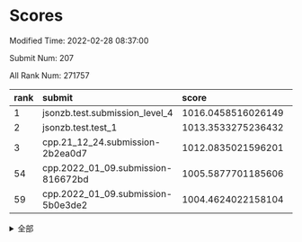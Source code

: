 # Scores

Modified Time: 2022-02-28 08:37:00

Submit Num: 207

All Rank Num: 271757

| rank |               submit               |       score        |       sigma        | pk_num |
| :--- | :--------------------------------- | :----------------- | :----------------- | :----- |
| 1    | jsonzb.test.submission_level_4     | 1016.0458516026149 | 0.8399432308088387 | 5252   |
| 2    | jsonzb.test.test_1                 | 1013.3533275236432 | 0.8407523827450538 | 5253   |
| 3    | cpp.21_12_24.submission-2b2ea0d7   | 1012.0835021596201 | 0.8018999509280058 | 5253   |
| 54   | cpp.2022_01_09.submission-816672bd | 1005.5877701185606 | 0.7206823173542537 | 5257   |
| 59   | cpp.2022_01_09.submission-5b0e3de2 | 1004.4624022158104 | 0.7107310953656011 | 5251   |


<details>
<summary>全部</summary>

| rank |                 submit                 |       score        |       sigma        | pk_num |
| :--- | :------------------------------------- | :----------------- | :----------------- | :----- |
| 1    | jsonzb.test.submission_level_4         | 1016.0458516026149 | 0.8399432308088387 | 5252   |
| 2    | jsonzb.test.test_1                     | 1013.3533275236432 | 0.8407523827450538 | 5253   |
| 3    | cpp.21_12_24.submission-2b2ea0d7       | 1012.0835021596201 | 0.8018999509280058 | 5253   |
| 4    | gobigger.level_3.submission_level_3_22 | 1011.3673795149339 | 0.7848483051843682 | 5255   |
| 5    | gobigger.level_3.submission_level_3_29 | 1011.2873045609531 | 0.7511704740550667 | 5249   |
| 6    | gobigger.level_3.submission_level_3_3  | 1011.1978532841283 | 0.7874842767447459 | 5253   |
| 7    | gobigger.level_3.submission_level_3_6  | 1011.0146987896196 | 0.7619892201908453 | 5248   |
| 8    | gobigger.level_3.submission_level_3_28 | 1010.9980228973337 | 0.759405994226916  | 5249   |
| 9    | gobigger.level_3.submission_level_3_15 | 1010.9482739949867 | 0.760042217856327  | 5249   |
| 10   | gobigger.level_3.submission_level_3_42 | 1010.9138676552484 | 0.7505003324102273 | 5253   |
| 11   | gobigger.level_3.submission_level_3_31 | 1010.8381990278039 | 0.8135952001977026 | 5253   |
| 12   | gobigger.level_3.submission_level_3_5  | 1010.8237197880484 | 0.7618018284474345 | 5253   |
| 13   | gobigger.level_3.submission_level_3_0  | 1010.7627058206104 | 0.7578889352604902 | 5254   |
| 14   | gobigger.level_3.submission_level_3_36 | 1010.7573709786395 | 0.795559462945577  | 5246   |
| 15   | gobigger.level_3.submission_level_3_14 | 1010.6905832844683 | 0.7658731402842441 | 5252   |
| 16   | gobigger.level_3.submission_level_3_19 | 1010.634408095513  | 0.7701529101488154 | 5250   |
| 17   | gobigger.level_3.submission_level_3_20 | 1010.5226986144934 | 0.7640083598565595 | 5252   |
| 18   | gobigger.level_3.submission_level_3_38 | 1010.4701461179214 | 0.7539028610745933 | 5256   |
| 19   | gobigger.level_3.submission_level_3_24 | 1010.3580795541909 | 0.7513276847648753 | 5249   |
| 20   | gobigger.level_3.submission_level_3_44 | 1010.3425758588269 | 0.7594991377562011 | 5252   |
| 21   | gobigger.level_3.submission_level_3_13 | 1010.3226743905876 | 0.761346291287151  | 5253   |
| 22   | gobigger.level_3.submission_level_3_12 | 1010.3093270838624 | 0.747646603898216  | 5246   |
| 23   | gobigger.level_3.submission_level_3_8  | 1010.3089949790215 | 0.7596742277956791 | 5256   |
| 24   | gobigger.level_3.submission_level_3_17 | 1010.2784038953621 | 0.7391186349028134 | 5250   |
| 25   | gobigger.level_3.submission_level_3_39 | 1010.2649651739515 | 0.760470654595409  | 5253   |
| 26   | gobigger.level_3.submission_level_3_30 | 1010.2603434188585 | 0.767850647673518  | 5253   |
| 27   | gobigger.level_3.submission_level_3_40 | 1010.2394081520023 | 0.751735489056313  | 5246   |
| 28   | gobigger.level_3.submission_level_3_49 | 1010.0653512331695 | 0.7396630885873525 | 5251   |
| 29   | gobigger.level_3.submission_level_3_34 | 1010.0442027148619 | 0.7357480102420471 | 5255   |
| 30   | gobigger.level_3.submission_level_3_37 | 1010.037973527083  | 0.7745252343754679 | 5255   |
| 31   | gobigger.level_3.submission_level_3_27 | 1009.9840170254855 | 0.7780350781464959 | 5250   |
| 32   | gobigger.level_3.submission_level_3_48 | 1009.9693793171434 | 0.7479196108675863 | 5253   |
| 33   | gobigger.level_3.submission_level_3_41 | 1009.9491438619567 | 0.759220849751367  | 5249   |
| 34   | gobigger.level_3.submission_level_3_33 | 1009.9243859060607 | 0.779053719575805  | 5243   |
| 35   | gobigger.level_3.submission_level_3_18 | 1009.8104857419466 | 0.7902272221776508 | 5250   |
| 36   | gobigger.level_3.submission_level_3_16 | 1009.772105310109  | 0.7591162332884077 | 5251   |
| 37   | gobigger.level_3.submission_level_3_43 | 1009.744807183094  | 0.745875595000544  | 5249   |
| 38   | gobigger.level_3.submission_level_3_1  | 1009.7407551179546 | 0.7636973197300331 | 5252   |
| 39   | gobigger.level_3.submission_level_3_46 | 1009.6754516605087 | 0.7387436993427057 | 5252   |
| 40   | gobigger.level_3.submission_level_3_35 | 1009.6262900914447 | 0.7603849815979861 | 5251   |
| 41   | gobigger.level_3.submission_level_3_26 | 1009.5952937169592 | 0.7541784787792399 | 5253   |
| 42   | gobigger.level_3.submission_level_3_47 | 1009.5678482602374 | 0.7614652111897644 | 5251   |
| 43   | gobigger.level_3.submission_level_3_25 | 1009.5361769031088 | 0.7482904498812599 | 5252   |
| 44   | gobigger.level_3.submission_level_3_4  | 1009.514681136119  | 0.750532779172307  | 5254   |
| 45   | gobigger.level_3.submission_level_3_45 | 1009.4695090007381 | 0.7478614707677509 | 5247   |
| 46   | gobigger.level_3.submission_level_3_23 | 1009.2585527389992 | 0.7464599204730406 | 5245   |
| 47   | gobigger.level_3.submission_level_3_2  | 1009.1814076337821 | 0.7511439574862151 | 5247   |
| 48   | gobigger.level_3.submission_level_3_21 | 1009.1667423640807 | 0.7633115200769146 | 5248   |
| 49   | gobigger.level_3.submission_level_3_32 | 1009.0316994560907 | 0.7586615393296712 | 5250   |
| 50   | gobigger.level_3.submission_level_3_10 | 1008.8178046575089 | 0.7362914938434372 | 5251   |
| 51   | gobigger.level_3.submission_level_3_11 | 1008.7726599025224 | 0.7408762982743428 | 5246   |
| 52   | gobigger.level_3.submission_level_3_7  | 1008.4332470468754 | 0.7499472520009979 | 5251   |
| 53   | gobigger.level_3.submission_level_3_9  | 1008.1887196861643 | 0.7338922579751497 | 5250   |
| 54   | cpp.2022_01_09.submission-816672bd     | 1005.5877701185606 | 0.7206823173542537 | 5257   |
| 55   | gobigger.level_1.submission_level_1_45 | 1004.8120877438583 | 0.72675311040473   | 5252   |
| 56   | gobigger.level_1.submission_level_1_35 | 1004.61516266721   | 0.7311962645752861 | 5248   |
| 57   | gobigger.level_1.submission_level_1_43 | 1004.6151095986938 | 0.7252763781707829 | 5248   |
| 58   | gobigger.level_1.submission_level_1_32 | 1004.6120605693152 | 0.7227739735418425 | 5245   |
| 59   | cpp.2022_01_09.submission-5b0e3de2     | 1004.4624022158104 | 0.7107310953656011 | 5251   |
| 60   | gobigger.level_1.submission_level_1_14 | 1004.4619954975244 | 0.7368861429244908 | 5253   |
| 61   | gobigger.level_1.submission_level_1_46 | 1004.3309293221614 | 0.7162065223701363 | 5257   |
| 62   | gobigger.level_1.submission_level_1_7  | 1004.0739342259907 | 0.7114052072102386 | 5248   |
| 63   | gobigger.level_1.submission_level_1_3  | 1004.0501507207126 | 0.7281836289787265 | 5255   |
| 64   | gobigger.level_1.submission_level_1_9  | 1004.0259750559968 | 0.7204041616520674 | 5252   |
| 65   | gobigger.level_1.submission_level_1_17 | 1004.0116885036872 | 0.7166552346554576 | 5254   |
| 66   | gobigger.level_1.submission_level_1_19 | 1003.9424826285002 | 0.7216418028942679 | 5254   |
| 67   | gobigger.level_1.submission_level_1_22 | 1003.9396043555176 | 0.7165603909044329 | 5255   |
| 68   | gobigger.level_1.submission_level_1_49 | 1003.9381099150045 | 0.721540186524329  | 5255   |
| 69   | gobigger.level_1.submission_level_1_41 | 1003.9138407572789 | 0.7337991455940069 | 5252   |
| 70   | gobigger.level_1.submission_level_1_37 | 1003.8507583612585 | 0.7233268253437016 | 5258   |
| 71   | gobigger.level_1.submission_level_1_47 | 1003.7934912559862 | 0.7177037929854759 | 5253   |
| 72   | gobigger.level_1.submission_level_1_10 | 1003.6594797421824 | 0.7237317679192062 | 5253   |
| 73   | gobigger.level_1.submission_level_1_2  | 1003.6523604837987 | 0.7182422936273765 | 5248   |
| 74   | gobigger.level_1.submission_level_1_0  | 1003.6266218131706 | 0.7263308206856782 | 5250   |
| 75   | gobigger.level_1.submission_level_1_31 | 1003.614328330604  | 0.7201742262734042 | 5251   |
| 76   | gobigger.level_1.submission_level_1_42 | 1003.6083681991355 | 0.7201276906629032 | 5245   |
| 77   | gobigger.level_1.submission_level_1_39 | 1003.5694528476422 | 0.7138891203741812 | 5255   |
| 78   | gobigger.level_1.submission_level_1_40 | 1003.5050605629439 | 0.7260401066850328 | 5249   |
| 79   | gobigger.level_1.submission_level_1_36 | 1003.2697098297403 | 0.7170086211664198 | 5250   |
| 80   | gobigger.level_1.submission_level_1_11 | 1003.2605082065454 | 0.7177709147618019 | 5250   |
| 81   | gobigger.level_1.submission_level_1_24 | 1003.2297510576515 | 0.7187740798565587 | 5251   |
| 82   | gobigger.level_1.submission_level_1_16 | 1003.2000142289569 | 0.7183107979418782 | 5255   |
| 83   | gobigger.level_1.submission_level_1_33 | 1003.1593712352425 | 0.7084414612993715 | 5253   |
| 84   | gobigger.level_1.submission_level_1_12 | 1003.1499007280408 | 0.721714711119385  | 5254   |
| 85   | gobigger.level_1.submission_level_1_25 | 1003.0088674060686 | 0.7074497053064388 | 5255   |
| 86   | gobigger.level_1.submission_level_1_27 | 1002.9235370634347 | 0.7136875766461158 | 5252   |
| 87   | gobigger.level_1.submission_level_1_13 | 1002.9163836820089 | 0.7112550193557654 | 5253   |
| 88   | gobigger.level_1.submission_level_1_30 | 1002.8176761584608 | 0.7259226696081617 | 5256   |
| 89   | gobigger.level_1.submission_level_1_15 | 1002.8168824361424 | 0.7124049609308951 | 5248   |
| 90   | gobigger.level_1.submission_level_1_23 | 1002.8143950720162 | 0.7137596880300325 | 5255   |
| 91   | gobigger.level_1.submission_level_1_29 | 1002.5981217739309 | 0.7210863415785319 | 5250   |
| 92   | gobigger.level_1.submission_level_1_48 | 1002.5866599350916 | 0.7137907786085472 | 5248   |
| 93   | gobigger.level_1.submission_level_1_44 | 1002.5749445058982 | 0.7071553219233326 | 5251   |
| 94   | gobigger.level_1.submission_level_1_26 | 1002.5599525132052 | 0.7086509216662644 | 5255   |
| 95   | gobigger.level_1.submission_level_1_38 | 1002.4691550193669 | 0.7031166783674137 | 5255   |
| 96   | gobigger.level_1.submission_level_1_4  | 1002.4536743232654 | 0.7192084803087544 | 5249   |
| 97   | gobigger.level_1.submission_level_1_34 | 1002.4256096207453 | 0.7133475103112272 | 5258   |
| 98   | gobigger.level_1.submission_level_1_28 | 1002.3710814122614 | 0.7192865398653769 | 5250   |
| 99   | gobigger.level_1.submission_level_1_8  | 1002.3059940595405 | 0.7159537871523861 | 5249   |
| 100  | gobigger.level_1.submission_level_1_20 | 1002.3035364588053 | 0.7108157546916081 | 5252   |
| 101  | gobigger.level_1.submission_level_1_18 | 1002.1141330539515 | 0.7121844216496904 | 5255   |
| 102  | gobigger.level_1.submission_level_1_1  | 1002.107755900891  | 0.7159866733073601 | 5251   |
| 103  | gobigger.level_1.submission_level_1_5  | 1002.106137120189  | 0.7062750859059568 | 5251   |
| 104  | gobigger.level_1.submission_level_1_6  | 1002.0107097892679 | 0.7231573488784444 | 5247   |
| 105  | gobigger.level_1.submission_level_1_21 | 1001.7032271369325 | 0.7210333153004688 | 5251   |
| 106  | gobigger.random.submission_random_5    | 997.2751358753168  | 0.7105628198430041 | 5250   |
| 107  | gobigger.random.submission_random_20   | 997.0786607189934  | 0.6968984056403874 | 5251   |
| 108  | gobigger.random.submission_random_25   | 996.9411918903454  | 0.7078474556450326 | 5252   |
| 109  | gobigger.random.submission_random_18   | 996.8611574376893  | 0.7071728790514593 | 5248   |
| 110  | gobigger.random.submission_random_12   | 996.7923140744567  | 0.7143751212395256 | 5254   |
| 111  | gobigger.random.submission_random_45   | 996.708347139489   | 0.7145296784277626 | 5252   |
| 112  | gobigger.random.submission_random_10   | 996.6928301680176  | 0.7144624778170106 | 5253   |
| 113  | gobigger.random.submission_random_2    | 996.6777778135657  | 0.7004063411397125 | 5253   |
| 114  | gobigger.random.submission_random_15   | 996.5884716663214  | 0.7335661485418675 | 5254   |
| 115  | gobigger.random.submission_random_42   | 996.5603693498138  | 0.6983902987466485 | 5255   |
| 116  | gobigger.random.submission_random_24   | 996.5427678422178  | 0.7068694355702632 | 5254   |
| 117  | gobigger.random.submission_random_37   | 996.5119611360224  | 0.704412007206703  | 5254   |
| 118  | gobigger.random.submission_random_27   | 996.5114852881565  | 0.7143692551576248 | 5257   |
| 119  | gobigger.random.submission_random_1    | 996.3688883861339  | 0.706294104691603  | 5252   |
| 120  | gobigger.random.submission_random_17   | 996.3433267885766  | 0.7218139183652772 | 5248   |
| 121  | gobigger.random.submission_random_47   | 996.2860228935886  | 0.7141495531160813 | 5250   |
| 122  | gobigger.random.submission_random_46   | 996.2840530517354  | 0.6989688349833152 | 5256   |
| 123  | gobigger.random.submission_random_35   | 996.1708319238251  | 0.7003993904440428 | 5260   |
| 124  | gobigger.random.submission_random_39   | 996.1687335627536  | 0.6967988955467079 | 5248   |
| 125  | gobigger.random.submission_random_33   | 996.168417857582   | 0.7032024859638607 | 5257   |
| 126  | gobigger.random.submission_random_40   | 996.0782360576201  | 0.7121871637961641 | 5253   |
| 127  | gobigger.random.submission_random_9    | 996.0420056007479  | 0.7170555842781022 | 5254   |
| 128  | gobigger.random.submission_random_23   | 996.0415845742158  | 0.6930580613660728 | 5247   |
| 129  | gobigger.random.submission_random_21   | 996.020550155458   | 0.7098085283869456 | 5251   |
| 130  | gobigger.random.submission_random_3    | 995.9899807733675  | 0.715413591099902  | 5252   |
| 131  | gobigger.random.submission_random_49   | 995.9525168130327  | 0.7007671347597003 | 5250   |
| 132  | gobigger.random.submission_random_36   | 995.9439584247447  | 0.7094183496831388 | 5253   |
| 133  | gobigger.random.submission_random_43   | 995.9336431904123  | 0.7119878417004137 | 5252   |
| 134  | gobigger.random.submission_random_13   | 995.9328074491345  | 0.7227894503639686 | 5251   |
| 135  | gobigger.random.submission_random_29   | 995.9156869626678  | 0.7072763169537523 | 5251   |
| 136  | gobigger.random.submission_random_26   | 995.8271778974835  | 0.7121948355371358 | 5248   |
| 137  | gobigger.random.submission_random_34   | 995.8193666458218  | 0.7130237184720725 | 5252   |
| 138  | gobigger.random.submission_random_16   | 995.7378811729816  | 0.7100568575076255 | 5252   |
| 139  | gobigger.random.submission_random_0    | 995.6846593497941  | 0.7134803369166358 | 5246   |
| 140  | gobigger.random.submission_random_11   | 995.6358841562097  | 0.7093783864502519 | 5252   |
| 141  | gobigger.random.submission_random_4    | 995.629431587034   | 0.7150953269681579 | 5246   |
| 142  | gobigger.random.submission_random_48   | 995.6150544529178  | 0.7059024994807621 | 5253   |
| 143  | gobigger.random.submission_random_32   | 995.5734862394895  | 0.7113800836369926 | 5252   |
| 144  | gobigger.random.submission_random_28   | 995.552993863467   | 0.7083015867872652 | 5250   |
| 145  | gobigger.random.submission_random_30   | 995.521774467567   | 0.7110721032973837 | 5260   |
| 146  | gobigger.random.submission_random_41   | 995.5110198624757  | 0.7035754185426997 | 5250   |
| 147  | gobigger.random.submission_random_38   | 995.4906784919583  | 0.7215790269813748 | 5249   |
| 148  | gobigger.random.submission_random_8    | 995.4524353387326  | 0.702470651259572  | 5247   |
| 149  | gobigger.random.submission_random_6    | 995.4502004259997  | 0.7139264615723581 | 5247   |
| 150  | gobigger.random.submission_random_19   | 995.2381260142339  | 0.7164078945329779 | 5252   |
| 151  | gobigger.random.submission_random_7    | 995.2320540694608  | 0.7193580128042397 | 5251   |
| 152  | gobigger.random.submission_random_14   | 995.03662785238    | 0.7136201080143751 | 5252   |
| 153  | gobigger.random.submission_random_44   | 994.9460589830285  | 0.7265603326794146 | 5248   |
| 154  | gobigger.random.submission_random_31   | 994.920066467094   | 0.7265496954013901 | 5255   |
| 155  | gobigger.random.submission_random_22   | 994.4116857720337  | 0.722775946635657  | 5249   |
| 156  | gobigger.level_2.submission_level_2_37 | 993.7859760451277  | 0.7284876164669913 | 5250   |
| 157  | gobigger.level_2.submission_level_2_12 | 993.753374414783   | 0.7374647229433597 | 5252   |
| 158  | gobigger.level_2.submission_level_2_44 | 993.6274821800071  | 0.7547605649529956 | 5251   |
| 159  | gobigger.level_2.submission_level_2_43 | 993.4486673137819  | 0.7222810695169615 | 5249   |
| 160  | gobigger.level_2.submission_level_2_23 | 993.1845780107086  | 0.7286783734279738 | 5252   |
| 161  | gobigger.level_2.submission_level_2_30 | 993.0824077806451  | 0.7468324638645404 | 5247   |
| 162  | gobigger.level_2.submission_level_2_24 | 993.0297532935731  | 0.7539771787335369 | 5246   |
| 163  | gobigger.level_2.submission_level_2_31 | 992.9956587162578  | 0.7441242877359852 | 5254   |
| 164  | gobigger.level_2.submission_level_2_27 | 992.7858244218222  | 0.7371047586389057 | 5250   |
| 165  | gobigger.level_2.submission_level_2_33 | 992.7323455834331  | 0.7478526881680873 | 5249   |
| 166  | gobigger.level_2.submission_level_2_34 | 992.7199893541823  | 0.7521509167470353 | 5250   |
| 167  | gobigger.level_2.submission_level_2_39 | 992.695268291128   | 0.7413137942566979 | 5247   |
| 168  | gobigger.level_2.submission_level_2_25 | 992.589285184135   | 0.7315054959636432 | 5252   |
| 169  | gobigger.level_2.submission_level_2_28 | 992.5445381459003  | 0.7494491957498765 | 5250   |
| 170  | gobigger.level_2.submission_level_2_14 | 992.4915389010479  | 0.7403122488905978 | 5252   |
| 171  | gobigger.level_2.submission_level_2_48 | 992.4880598658261  | 0.7433728537487895 | 5250   |
| 172  | gobigger.level_2.submission_level_2_15 | 992.4775410161734  | 0.7594528802219572 | 5252   |
| 173  | gobigger.level_2.submission_level_2_22 | 992.2401787741459  | 0.7529937427408531 | 5250   |
| 174  | gobigger.level_2.submission_level_2_0  | 992.1405374893391  | 0.7507513947344889 | 5258   |
| 175  | gobigger.level_2.submission_level_2_8  | 992.1396621597202  | 0.7426122282143194 | 5245   |
| 176  | gobigger.level_2.submission_level_2_6  | 992.1295641545358  | 0.7296775001867474 | 5253   |
| 177  | gobigger.level_2.submission_level_2_11 | 992.1235368909456  | 0.7344927180324679 | 5258   |
| 178  | gobigger.level_2.submission_level_2_21 | 992.0787859370523  | 0.7301995201011947 | 5255   |
| 179  | gobigger.level_2.submission_level_2_35 | 992.018370242571   | 0.7431359669692705 | 5250   |
| 180  | gobigger.level_2.submission_level_2_19 | 991.9918999188042  | 0.7384340898354761 | 5249   |
| 181  | gobigger.level_2.submission_level_2_4  | 991.9822450166232  | 0.7452639757966941 | 5252   |
| 182  | gobigger.level_2.submission_level_2_5  | 991.7959247157778  | 0.7373680444627168 | 5251   |
| 183  | gobigger.level_2.submission_level_2_42 | 991.7526727063541  | 0.7456815799151072 | 5251   |
| 184  | gobigger.level_2.submission_level_2_38 | 991.7250015456199  | 0.7423991030787342 | 5251   |
| 185  | gobigger.level_2.submission_level_2_26 | 991.7171480059955  | 0.7429885566875044 | 5250   |
| 186  | gobigger.level_2.submission_level_2_32 | 991.6888533032048  | 0.7429138018633824 | 5252   |
| 187  | gobigger.level_2.submission_level_2_36 | 991.6469788577466  | 0.7485299037384392 | 5248   |
| 188  | gobigger.level_2.submission_level_2_20 | 991.537224090279   | 0.7454743638934379 | 5255   |
| 189  | gobigger.level_2.submission_level_2_17 | 991.5356176964192  | 0.7395138313157792 | 5252   |
| 190  | gobigger.level_2.submission_level_2_41 | 991.5271078179276  | 0.7527130782200321 | 5253   |
| 191  | gobigger.level_2.submission_level_2_7  | 991.4726285127397  | 0.7349921292896646 | 5250   |
| 192  | gobigger.level_2.submission_level_2_29 | 991.4677036163469  | 0.7727784874444185 | 5257   |
| 193  | gobigger.level_2.submission_level_2_18 | 991.4296632588872  | 0.7478463624229844 | 5251   |
| 194  | gobigger.level_2.submission_level_2_13 | 991.2905226778316  | 0.744348797166672  | 5253   |
| 195  | gobigger.level_2.submission_level_2_40 | 991.2367919492041  | 0.7597646346099642 | 5255   |
| 196  | gobigger.level_2.submission_level_2_46 | 991.0925167942898  | 0.75518627626057   | 5248   |
| 197  | gobigger.level_2.submission_level_2_10 | 990.9755939242067  | 0.7691045587894485 | 5251   |
| 198  | gobigger.level_2.submission_level_2_16 | 990.7985514494485  | 0.7687984168034318 | 5255   |
| 199  | gobigger.level_2.submission_level_2_3  | 990.7231416800834  | 0.7674774660964727 | 5248   |
| 200  | gobigger.level_2.submission_level_2_49 | 990.6769090513172  | 0.7616476825590003 | 5250   |
| 201  | gobigger.level_2.submission_level_2_2  | 990.6146185063757  | 0.7806035642457125 | 5252   |
| 202  | gobigger.level_2.submission_level_2_45 | 990.5038821468008  | 0.7488915220192994 | 5247   |
| 203  | gobigger.level_2.submission_level_2_1  | 990.4091469174515  | 0.7726828784286942 | 5249   |
| 204  | gobigger.level_2.submission_level_2_47 | 990.1762941530884  | 0.782209938961346  | 5249   |
| 205  | gobigger.level_2.submission_level_2_9  | 989.9655222646119  | 0.7668437978816608 | 5251   |
| 206  | gobigger.none.submission_none_0        | 976.7365615040745  | 1.3628768315611737 | 5251   |
| 207  | gobigger.none.submission_none_1        | 974.7206632838688  | 1.581081764518555  | 5249   |

</details>